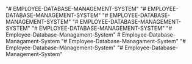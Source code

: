 "# EMPLOYEE-DATABASE-MANAGEMENT-SYSTEM" 
"# EMPLOYEE-DATABASE-MANAGEMENT-SYSTEM" 
"# EMPLOYEE-DATABASE-MANAGEMENT-SYSTEM" 
"# EMPLOYEE-DATABASE-MANAGEMENT-SYSTEM" 
"# EMPLOYEE-DATABASE-MANAGEMENT-SYSTEM" 
"# Employee-Database-Managament-System" 
#   E m p l o y e e - D a t a b a s e - M a n a g a m e n t - S y s t e m  
 "# Employee-Database-Managament-System" 
"# Employee-Database-Management-System" 
"# Employee-Database-Management-System" 
